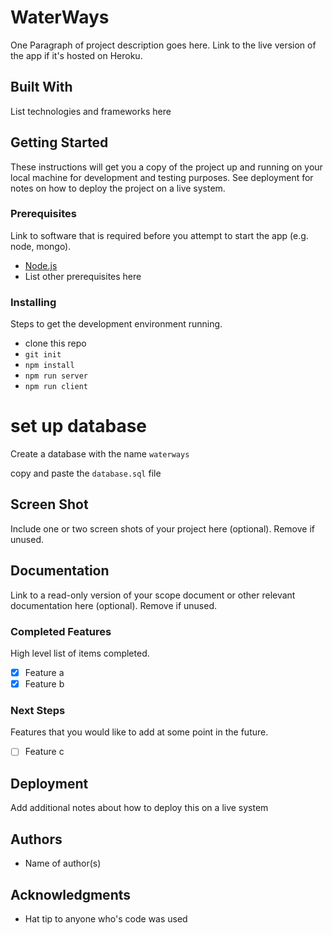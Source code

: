 #  WaterWays

One Paragraph of project description goes here. Link to the live version of the app if it's hosted on Heroku.

## Built With

List technologies and frameworks here

## Getting Started

These instructions will get you a copy of the project up and running on your local machine for development and testing purposes. See deployment for notes on how to deploy the project on a live system.

### Prerequisites

Link to software that is required before you attempt to start the app (e.g. node, mongo).

- [Node.js](https://nodejs.org/en/)
- List other prerequisites here


### Installing

Steps to get the development environment running.

- clone this repo
- `git init`
- `npm install`
- `npm run server`
- `npm run client`

# set up database

Create a database with the name `waterways`

copy and paste the `database.sql` file

## Screen Shot

Include one or two screen shots of your project here (optional). Remove if unused.

## Documentation

Link to a read-only version of your scope document or other relevant documentation here (optional). Remove if unused.

### Completed Features

High level list of items completed.

- [x] Feature a
- [x] Feature b

### Next Steps

Features that you would like to add at some point in the future.

- [ ] Feature c

## Deployment

Add additional notes about how to deploy this on a live system

## Authors

* Name of author(s)


## Acknowledgments

* Hat tip to anyone who's code was used